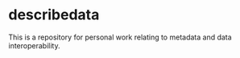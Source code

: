describedata
============

This is a repository for personal work relating to metadata and data interoperability.  
